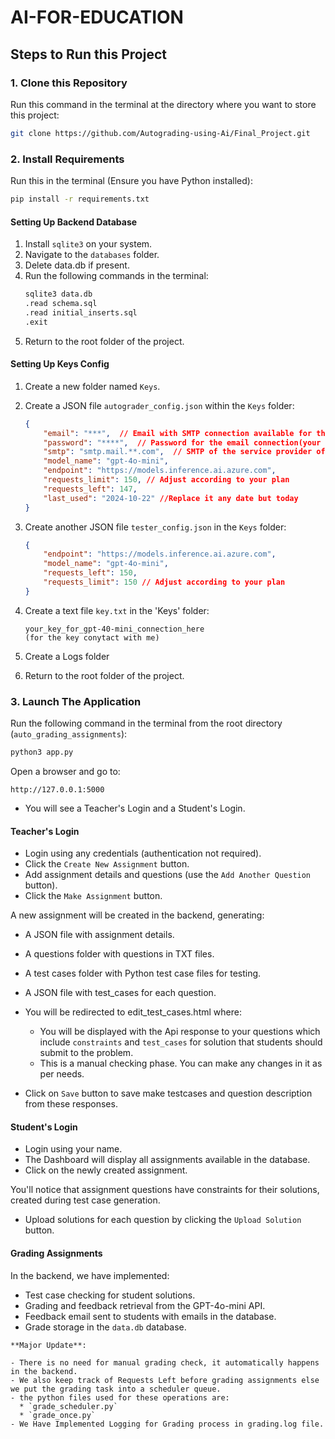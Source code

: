 ﻿# AI-FOR-EDUCATION

## Steps to Run this Project

### 1. Clone this Repository

Run this command in the terminal at the directory where you want to store this project:

```bash
git clone https://github.com/Autograding-using-Ai/Final_Project.git
```

### 2. Install Requirements

Run this in the terminal (Ensure you have Python installed):

```bash
pip install -r requirements.txt
```

#### Setting Up Backend Database

1. Install `sqlite3` on your system.
2. Navigate to the `databases` folder.
3. Delete data.db if present.
4. Run the following commands in the terminal:
   ```bash
   sqlite3 data.db
   .read schema.sql
   .read initial_inserts.sql
   .exit
   ```
5. Return to the root folder of the project.

#### Setting Up Keys Config

1. Create a new folder named `Keys`.
2. Create a JSON file `autograder_config.json` within the `Keys` folder:

   ```json
   {
       "email": "***",  // Email with SMTP connection available for third-party applications
       "password": "****",  // Password for the email connection(your app password not email password)
       "smtp": "smtp.mail.**.com",  // SMTP of the service provider of your email
       "model_name": "gpt-4o-mini",
       "endpoint": "https://models.inference.ai.azure.com",
       "requests_limit": 150, // Adjust according to your plan
       "requests_left": 147,
       "last_used": "2024-10-22" //Replace it any date but today
   }
   ```

3. Create another JSON file `tester_config.json` in the `Keys` folder:

   ```json
   {
       "endpoint": "https://models.inference.ai.azure.com",
       "model_name": "gpt-4o-mini",
       "requests_left": 150, 
       "requests_limit": 150 // Adjust according to your plan
   }
   ```

4. Create a text file `key.txt` in the 'Keys' folder:

   ```
   your_key_for_gpt-40-mini_connection_here
   (for the key conytact with me)
   ```
5.  Create a Logs folder

5. Return to the root folder of the project.

### 3. Launch The Application

Run the following command in the terminal from the root directory (`auto_grading_assignments`):

```bash
python3 app.py
```

Open a browser and go to:

```
http://127.0.0.1:5000
```

- You will see a Teacher's Login and a Student's Login.

#### Teacher's Login

- Login using any credentials (authentication not required).
- Click the `Create New Assignment` button.
- Add assignment details and questions (use the `Add Another Question` button).
- Click the `Make Assignment` button.

A new assignment will be created in the backend, generating:

- A JSON file with assignment details.
- A questions folder with questions in TXT files.
- A test cases folder with Python test case files for testing.
- A JSON file with test_cases for each question.

- You will be redirected to edit_test_cases.html where:
    * You will be displayed with the Api response to your questions which include `constraints` and `test_cases` for solution that students should submit to the problem.
    * This is a manual checking phase. You can make any changes in it as per needs.
- Click on `Save` button to save make testcases and question description from these responses.

#### Student's Login

- Login using your name.
- The Dashboard will display all assignments available in the database.
- Click on the newly created assignment.

You'll notice that assignment questions have constraints for their solutions, created during test case generation.

- Upload solutions for each question by clicking the `Upload Solution` button.

#### Grading Assignments

In the backend, we have implemented:

- Test case checking for student solutions.
- Grading and feedback retrieval from the GPT-4o-mini API.
- Feedback email sent to students with emails in the database.
- Grade storage in the `data.db` database.

```
**Major Update**:

- There is no need for manual grading check, it automatically happens in the backend.
- We also keep track of Requests Left before grading assignments else we put the grading task into a scheduler queue.
- the python files used for these operations are:
  * `grade_scheduler.py`
  * `grade_once.py`
- We Have Implemented Logging for Grading process in grading.log file. 
```
